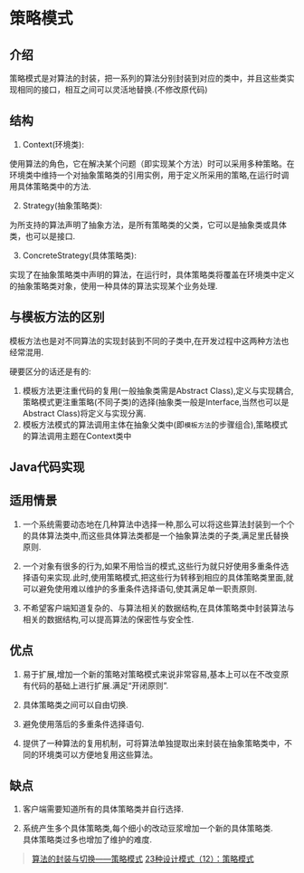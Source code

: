 # 策略模式

## 介绍

  策略模式是对算法的封装，把一系列的算法分别封装到对应的类中，并且这些类实现相同的接口，相互之间可以灵活地替换.(不修改原代码)<br/>

## 结构

1. Context(环境类):

使用算法的角色，它在解决某个问题（即实现某个方法）时可以采用多种策略。在环境类中维持一个对抽象策略类的引用实例，用于定义所采用的策略,在运行时调用具体策略类中的方法.

2. Strategy(抽象策略类):

为所支持的算法声明了抽象方法，是所有策略类的父类，它可以是抽象类或具体类，也可以是接口.

3. ConcreteStrategy(具体策略类):

实现了在抽象策略类中声明的算法，在运行时，具体策略类将覆盖在环境类中定义的抽象策略类对象，使用一种具体的算法实现某个业务处理.

## 与模板方法的区别

模板方法也是对不同算法的实现封装到不同的子类中,在开发过程中这两种方法也经常混用.<br/>

硬要区分的话还是有的:

1. 模板方法更注重代码的复用(一般抽象类需是Abstract Class),定义与实现耦合,策略模式更注重策略(不同子类)的选择(抽象类一般是Interface,当然也可以是Abstract Class)将定义与实现分离.<br/>
2. 模板方法模式的算法调用主体在抽象父类中(即`模板方法`的步骤组合),策略模式的算法调用主题在Context类中

## Java代码实现

## 适用情景

1. 一个系统需要动态地在几种算法中选择一种,那么可以将这些算法封装到一个个的具体算法类中,而这些具体算法类都是一个抽象算法类的子类,满足里氏替换原则.

2. 一个对象有很多的行为,如果不用恰当的模式,这些行为就只好使用多重条件选择语句来实现.此时,使用策略模式,把这些行为转移到相应的具体策略类里面,就可以避免使用难以维护的多重条件选择语句,使其满足单一职责原则.

3. 不希望客户端知道复杂的、与算法相关的数据结构,在具体策略类中封装算法与相关的数据结构,可以提高算法的保密性与安全性.


## 优点

1. 易于扩展,增加一个新的策略对策略模式来说非常容易,基本上可以在不改变原有代码的基础上进行扩展.满足“开闭原则”.

2. 具体策略类之间可以自由切换.

3. 避免使用落后的多重条件选择语句.

4. 提供了一种算法的复用机制，可将算法单独提取出来封装在抽象策略类中，不同的环境类可以方便地复用这些算法。

## 缺点

1. 客户端需要知道所有的具体策略类并自行选择.

2. 系统产生多个具体策略类,每个细小的改动豆浆增加一个新的具体策略类.<br/>具体策略类过多也增加了维护的难度.

> [算法的封装与切换——策略模式](https://quanke.gitbooks.io/design-pattern-java/%E7%AD%96%E7%95%A5%E6%A8%A1%E5%BC%8F-Strategy%20Pattern.html)
> [23种设计模式（12）：策略模式](http://blog.csdn.net/zhengzhb/article/details/7609670)